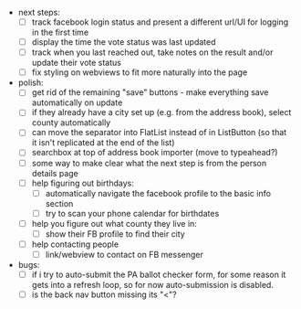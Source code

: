 - next steps:
  - [ ] track facebook login status and present a different url/UI for logging in the first time
  - [ ] display the time the vote status was last updated
  - [ ] track when you last reached out, take notes on the result and/or update their vote status
  - [ ] fix styling on webviews to fit more naturally into the page

- polish:
  - [ ] get rid of the remaining "save" buttons - make everything save automatically on update
  - [ ] if they already have a city set up (e.g. from the address book), select county automatically
  - [ ] can move the separator into FlatList instead of in ListButton (so that it isn't replicated at the end of the list)
  - [ ] searchbox at top of address book importer (move to typeahead?)
  - [ ] some way to make clear what the next step is from the person details page
  - [ ] help figuring out birthdays:
     - [ ] automatically navigate the facebook profile to the basic info section
     - [ ] try to scan your phone calendar for birthdates
  - [ ] help you figure out what county they live in:
     - [ ] show their FB profile to find their city
  - [ ] help contacting people
     - [ ] link/webview to contact on FB messenger

- bugs:
  - [ ] if i try to auto-submit the PA ballot checker form, for some reason it gets into a refresh loop, so for now auto-submission is disabled.
  - [ ] is the back nav button missing its "<"?